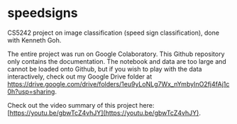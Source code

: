 # speedsigns
CS5242 project on image classification (speed sign classification), done with Kenneth Goh.

The entire project was run on Google Colaboratory. This Github repository only contains the documentation. The notebook and data are too large and cannot be loaded onto Github, but if you wish to play with the data interactively, check out my Google Drive folder at https://drive.google.com/drive/folders/1eu9yLoNLg7Wx_nYmbyInO2fj4fAj1c0h?usp=sharing.

Check out the video summary of this project here: [https://youtu.be/gbwTcZ4vhJY](https://youtu.be/gbwTcZ4vhJY).
